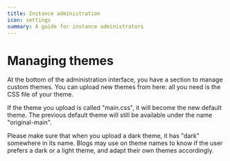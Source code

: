 ```yaml
---
title: Instance administration
icon: settings
summary: A guide for instance administrators
---
```


# Managing themes

At the bottom of the administration interface, you have a section to manage custom themes.
You can upload new themes from here: all you need is the CSS file of your theme.

If the theme you upload is called "main.css", it will become the new default theme.
The previous default theme will still be available under the name "original-main".

Please make sure that when you upload a dark theme, it has "dark" somewhere in its name.
Blogs may use on theme names to know if the user prefers a dark or a light theme, and adapt their
own themes accordingly.

